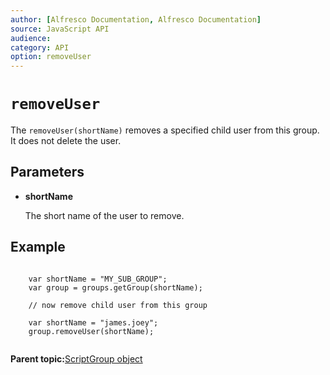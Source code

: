 ```yaml
---
author: [Alfresco Documentation, Alfresco Documentation]
source: JavaScript API
audience: 
category: API
option: removeUser
---
```


# `removeUser`

The `removeUser(shortName)` removes a specified child user from this group. It does not delete the user.

## Parameters

-   **shortName**

    The short name of the user to remove.


## Example

```

    var shortName = "MY_SUB_GROUP";
    var group = groups.getGroup(shortName);

    // now remove child user from this group
    
    var shortName = "james.joey";
    group.removeUser(shortName);        
        
```

**Parent topic:**[ScriptGroup object](../references/API-JS-ScriptGroup.md)


